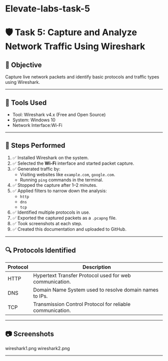 # Elevate-labs-task-5

# 🛡️ Task 5: Capture and Analyze Network Traffic Using Wireshark

## 🎯 Objective

Capture live network packets and identify basic protocols and traffic types using Wireshark.

---

## 🧰 Tools Used

- Tool: Wireshark v4.x (Free and Open Source)
- System: Windows 10
- Network Interface:Wi-Fi

---

## 📝 Steps Performed

1. ✅ Installed Wireshark on the system.
2. ✅ Selected the **Wi-Fi** interface and started packet capture.
3. ✅ Generated traffic by:
   - Visiting websites like `example.com`, `google.com`.
   - Running `ping` commands in the terminal.
4. ✅ Stopped the capture after 1–2 minutes.
5. ✅ Applied filters to narrow down the analysis:
   - `http`
   - `dns`
   - `tcp`
6. ✅ Identified multiple protocols in use.
7. ✅ Exported the captured packets as a `.pcapng` file.
8. ✅ Took screenshots at each step.
9. ✅ Created this documentation and uploaded to GitHub.

---

## 🔍 Protocols Identified

| Protocol | Description |
|----------|-------------|
| HTTP | Hypertext Transfer Protocol used for web communication. |
| DNS | Domain Name System used to resolve domain names to IPs. |
| TCP  | Transmission Control Protocol for reliable communication. |

---

## 📷 Screenshots
wireshark1.png
wireshark2.png


---




